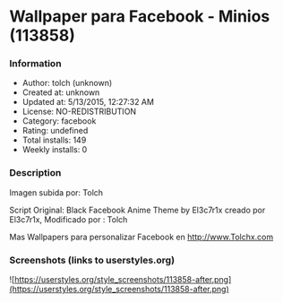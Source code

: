 # Wallpaper para Facebook - Minios (113858)

### Information
- Author: tolch (unknown)
- Created at: unknown
- Updated at: 5/13/2015, 12:27:32 AM
- License: NO-REDISTRIBUTION
- Category: facebook
- Rating: undefined
- Total installs: 149
- Weekly installs: 0


### Description
Imagen subida por: Tolch

Script Original: Black Facebook Anime Theme by El3c7r1x creado por El3c7r1x, Modificado por : Tolch 



Mas Wallpapers para personalizar Facebook en http://www.Tolchx.com


### Screenshots (links to userstyles.org)
![https://userstyles.org/style_screenshots/113858-after.png](https://userstyles.org/style_screenshots/113858-after.png)


